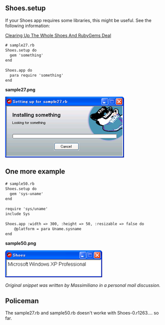 Shoes.setup
-----------

If your Shoes app requires some libraries, this might be useful. See the following information:

[Clearing Up The Whole Shoes And RubyGems Deal](http://hackety.org/2008/05/08/clearingUpTheWholeShoesAndRubyGemsDeal.html)


	# sample27.rb
	Shoes.setup do
	  gem 'something'
	end
	
	Shoes.app do
	  para require 'something'
	end

**sample27.png**

![sample27.png](http://github.com/ashbb/shoes_tutorial_html/raw/master/images/sample27.png)



One more example
----------------
	# sample50.rb
	Shoes.setup do
	  gem 'sys-uname'
	end
	
	require 'sys/uname'
	include Sys
	
	Shoes.app :width => 300, :height => 50, :resizable => false do
	    @platform = para Uname.sysname
	end

**sample50.png**

![sample50.png](http://github.com/ashbb/shoes_tutorial_html/raw/master/images/sample50.png)

*Original snippet was written by Massimiliano in a personal mail discussion.*



Policeman
---------

The sample27.rb and sample50.rb doesn't worke with Shoes-0.r1263.... so far.
